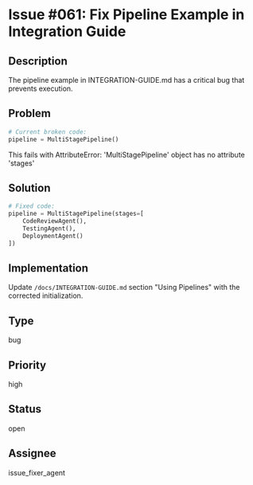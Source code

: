 # Issue #061: Fix Pipeline Example in Integration Guide

## Description
The pipeline example in INTEGRATION-GUIDE.md has a critical bug that prevents execution.

## Problem
```python
# Current broken code:
pipeline = MultiStagePipeline()
```
This fails with AttributeError: 'MultiStagePipeline' object has no attribute 'stages'

## Solution
```python
# Fixed code:
pipeline = MultiStagePipeline(stages=[
    CodeReviewAgent(),
    TestingAgent(),
    DeploymentAgent()
])
```

## Implementation
Update `/docs/INTEGRATION-GUIDE.md` section "Using Pipelines" with the corrected initialization.

## Type
bug

## Priority
high

## Status
open

## Assignee
issue_fixer_agent